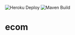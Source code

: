 ![Heroku Deploy](https://github.com/bhuvancom/ecom/actions/workflows/heroku-deploy.yml/badge.svg)
![Maven Build](https://github.com/bhuvancom/ecom/actions/workflows/maven-build.yml/badge.svg)
# ecom
